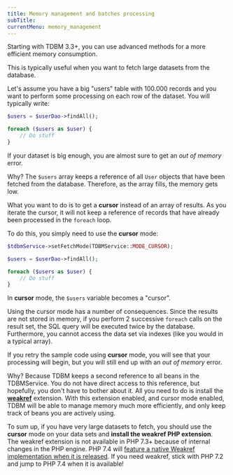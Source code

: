 ```yaml
---
title: Memory management and batches processing
subTitle: 
currentMenu: memory_management
---
```


Starting with TDBM 3.3+, you can use advanced methods for a more efficient memory consumption.

This is typically useful when you want to fetch large datasets from the database.

Let's assume you have a big "users" table with 100.000 records and you want to perform some processing on each row of the dataset.
You will typically write:

```php
$users = $userDao->findAll();

foreach ($users as $user) {
	// Do stuff
}
```

If your dataset is big enough, you are almost sure to get an *out of memory* error.

Why? The `$users` array keeps a reference of all `User` objects
that have been fetched from the database. Therefore, as the array fills, the memory gets low.

What you want to do is to get a **cursor** instead of an array of results. As you iterate the
cursor, it will not keep a reference of records that have already been processed in the `foreach` loop.

To do this, you simply need to use the **cursor** mode:

```php
$tdbmService->setFetchMode(TDBMService::MODE_CURSOR);

$users = $userDao->findAll();

foreach ($users as $user) {
	// Do stuff
}
```

In **cursor** mode, the `$users` variable becomes a "cursor".

<div class="alert alert-danger">Using the cursor mode has a number of consequences. Since the results
are not stored in memory, if you perform 2 successive <code>foreach</code> calls on the result set,
the SQL query will be executed twice by the database.<br/>
Furthermore, you cannot access the data set via indexes (like you would in a 
typical array).</div>

If you retry the sample code using **cursor** mode, you will see that your processing will begin,
but you will still end up with an *out of memory* error.

Why? Because TDBM keeps a second reference to all beans in the TDBMService. You do not have direct
access to this reference, but hopefully, you don't have to bother about it. All you need to do
is install the [**weakref**](http://php.net/manual/fr/class.weakref.php) extension. With this extension
enabled, and cursor mode enabled, TDBM will be able to manage memory much more efficiently,
and only keep track of beans you are actively using.

<div class="alert alert-info">To sum up, if you have very large datasets to fetch, you should
use the <strong>cursor</strong> mode on your data sets and <strong>install the weakref PHP
extension</strong>.</div>

<div class="alert alert-warning">The weakref extension is not available in PHP 7.3+ because of internal changes
in the PHP engine. PHP 7.4 will <a href="https://wiki.php.net/rfc/weakrefs">feature a native Weakref implementation when it is released</a>.
If you need weakref, stick with PHP 7.2 and jump to PHP 7.4 when it is available!</div>
